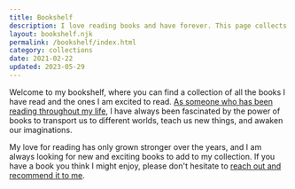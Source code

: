 ```yaml
---
title: Bookshelf
description: I love reading books and have forever. This page collects the books that I've read since I started tracking them.
layout: bookshelf.njk
permalink: /bookshelf/index.html
category: collections
date: 2021-02-22
updated: 2023-05-29
---
```


Welcome to my bookshelf, where you can find a collection of all the books I have read and the ones I am excited to read. [As someone who has been reading throughout my life](/posts/reading-adventures/), I have always been fascinated by the power of books to transport us to different worlds, teach us new things, and awaken our imaginations.

My love for reading has only grown stronger over the years, and I am always looking for new and exciting books to add to my collection. If you have a book you think I might enjoy, please don't hesitate to [reach out and recommend it to me](/contact/).